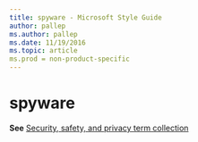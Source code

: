 ```yaml
---
title: spyware - Microsoft Style Guide
author: pallep
ms.author: pallep
ms.date: 11/19/2016
ms.topic: article
ms.prod = non-product-specific
---
```


# spyware

**See** [Security, safety, and privacy term collection](/style-guide/a-z-word-list-term-collections/term-collections/security-safety-privacy-terms)
